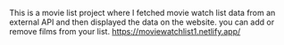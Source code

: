 This is a movie list project where I fetched movie watch list data from an external API and then displayed the data on the website. you can add or remove films from your list.                                                                                                                                                                                              https://moviewatchlist1.netlify.app/      
 
